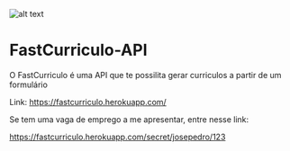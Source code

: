 ![alt text](https://github.com/oopaze/FastCurriculo-API/blob/master/app/static/Images/fastcurriculo-readme.png?raw=true)

# FastCurriculo-API

O FastCurriculo é uma API que te possilita gerar curriculos a partir de um formulário

Link: https://fastcurriculo.herokuapp.com/

Se tem uma vaga de emprego a me apresentar, entre nesse link:

https://fastcurriculo.herokuapp.com/secret/josepedro/123
